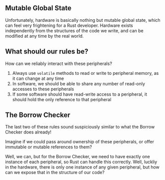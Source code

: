 ## Mutable Global State

Unfortunately, hardware is basically nothing but mutable global state, which can feel very frightening for a Rust developer. Hardware exists independently from the structures of the code we write, and can be modified at any time by the real world.

## What should our rules be?

How can we reliably interact with these peripherals?

1. Always use `volatile` methods to read or write to peripheral memory, as it can change at any time
2. In software, we should be able to share any number of read-only accesses to these peripherals
3. If some software should have read-write access to a peripheral, it should hold the only reference to that peripheral

## The Borrow Checker

The last two of these rules sound suspiciously similar to what the Borrow Checker does already!

Imagine if we could pass around ownership of these peripherals, or offer immutable or mutable references to them?

Well, we can, but for the Borrow Checker, we need to have exactly one instance of each peripheral, so Rust can handle this correctly. Well, luckliy in the hardware, there is only one instance of any given peripheral, but how can we expose that in the structure of our code?
